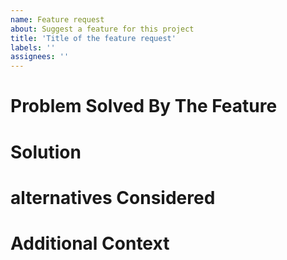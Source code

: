 ```yaml
---
name: Feature request
about: Suggest a feature for this project
title: 'Title of the feature request'
labels: ''
assignees: ''
---
```


# Problem Solved By The Feature

<!--
Is your feature request related to a problem? Please describe.
A clear and concise description of what the problem is. Ex. I'm always frustrated when [...]
-->

# Solution

<!--
Describe the solution you'd like
A clear and concise description of what you want to happen.
-->

# alternatives Considered

<!--
Describe alternatives you've considered
A clear and concise description of any alternative solutions or features you've considered.
-->

# Additional Context

<!--
Add any other context or screenshots about the feature request here.
-->
